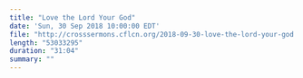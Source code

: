 ```yaml
---
title: "Love the Lord Your God"
date: 'Sun, 30 Sep 2018 10:00:00 EDT'
file: "http://crosssermons.cflcn.org/2018-09-30-love-the-lord-your-god.m4a"
length: "53033295"
duration: "31:04"
summary: ""
---
```

